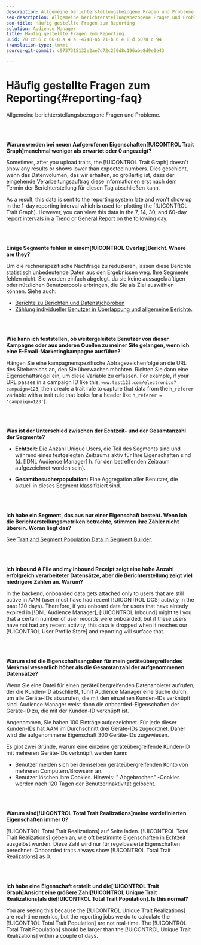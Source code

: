 ```yaml
---
description: Allgemeine berichterstellungsbezogene Fragen und Probleme.
seo-description: Allgemeine berichterstellungsbezogene Fragen und Probleme.
seo-title: Häufig gestellte Fragen zum Reporting
solution: Audience Manager
title: Häufig gestellte Fragen zum Reporting
uuid: 78 cd 6 c 66-8 a 4 a -4748-ab 71-b 6 e 8 d 6078 c 94
translation-type: tm+mt
source-git-commit: c9737315132e2ae7d72c250d8c196abe8d9e0e43

---
```



# Häufig gestellte Fragen zum Reporting{#reporting-faq}

Allgemeine berichterstellungsbezogene Fragen und Probleme.

<br> 

<!-- 

faq_reports.xml

 -->

**Warum werden bei neuen Aufgerufenen Eigenschaften[!UICONTROL Trait Graph]manchmal weniger als erwartet oder 0 angezeigt?**

Sometimes, after you upload traits, the [!UICONTROL Trait Graph] doesn't show any results or shows lower than expected numbers. Dies geschieht, wenn das Datenvolumen, das wir erhalten, so großartig ist, dass der eingehende Verarbeitungsauftrag diese Informationen erst nach dem Termin der Berichterstellung für diesen Tag abschließen kann.

As a result, this data is sent to the reporting system late and won't show up in the 1-day reporting interval which is used for plotting the [!UICONTROL Trait Graph]. However, you can view this data in the 7, 14, 30, and 60-day report intervals in a [Trend](../reporting/trend-reports.md#trend-report-overview) or [General Report](../reporting/general-reports.md#general-reports-overview) on the following day.

<br> 

**Einige Segmente fehlen in einem[!UICONTROL Overlap]Bericht. Where are they?**

Um die rechnerspezifische Nachfrage zu reduzieren, lassen diese Berichte statistisch unbedeutende Daten aus den Ergebnissen weg. Ihre Segmente fehlen nicht. Sie werden einfach abgelegt, da sie keine aussagekräftigen oder nützlichen Benutzerpools erbringen, die Sie als Ziel auswählen können. Siehe auch:

* [Berichte zu Berichten und Datenstichproben](../reporting/report-sampling.md)
* [Zählung individueller Benutzer in Überlappung und allgemeine Berichte](../reporting/unique-user-counts.md).

<br> 

**Wie kann ich feststellen, ob weitergeleitete Benutzer von dieser Kampagne oder aus anderen Quellen zu meiner Site gelangen, wenn ich eine E-Email-Marketingkampagne ausführe?**

Hängen Sie eine kampagnenspezifische Abfragezeichenfolge an die URL des Sitebereichs an, den Sie überwachen möchten. Richten Sie dann eine Eigenschaftsregel ein, um diese Variable zu erfassen. For example, if your URL passes in a campaign ID like this, `www.test123.com/electronics?campaign=123`, then create a trait rule to capture that data from the `h_referer` variable with a trait rule that looks for a header like `h_referer = 'campaign=123'`).

<br> 

**Was ist der Unterschied zwischen der Echtzeit- und der Gesamtanzahl der Segmente?**

* **Echtzeit:** Die Anzahl Unique Users, die Teil des Segments sind und während eines festgelegten Zeitraums aktiv für Ihre Eigenschaften sind (d. [!DNL Audience Manager] h. für den betreffenden Zeitraum aufgezeichnet worden sein).

* **Gesamtbesucherpopulation:** Eine Aggregation aller Benutzer, die aktuell in dieses Segment klassifiziert sind.

<!-- 

<p> <b>Why is data available for total fires for traits but not segments?</b> </p> 
<p>Total fires correspond to page loads. Total trait fires provide the number of times that specific trait has fired. This number will always be equal to, or greater than, your unique user count. By contrast, segments are audience profiles that represent groups of users. Segments don't correlate to page loads or views because they're tied to logic that classifies users based on rules, not individual traits. </p>

 -->

<br> 

**Ich habe ein Segment, das aus nur einer Eigenschaft besteht. Wenn ich die Berichterstellungsmetriken betrachte, stimmen ihre Zähler nicht überein. Woran liegt das?**

See [Trait and Segment Population Data in Segment Builder](../features/segments/segment-builder-data.md).

<br> 

<!-- 

<p> <b>Why would there be a difference between real-time segment population and the unique values?</b> </p> 
<p>Audience Manager uses different methodologies to count traits and segments. </p> 
<p>For traits, the uniques metric represents receipt of data collection. Every time a visitor realizes a particular trait, either in real-time via the DCS, or offline via Inbound, the uniques for that trait goes up by 1. </p> 
<p>For example, a trait uniques of 2,340 over the range of seven days means that 2,340 unique visitors realized that trait over the last seven days. </p> 
<p>Segments are counted differently because their primary purpose is to help you understand your audience better. Every time Audience Manager sees a visitor in real-time who is a member of a given segment, even if that segment isn’t being newly realized or re-realized on a request, the uniques for that segment goes up by 1. </p> 
<p>For example, a segment uniques of 5,000 over the range of seven days means that Audience Manager saw 5,000 unique users in real-time data-collection events over the last seven days who were members of that segment at the time that Audience Manager saw them, regardless of whether that was a new membership or a pre-existing one. </p>

 -->

**Ich Inbound A File and my Inbound Receipt zeigt eine hohe Anzahl erfolgreich verarbeiteter Datensätze, aber die Berichterstellung zeigt viel niedrigere Zahlen an. Warum?**

In the backend, onboarded data gets attached only to users that are still active in AAM (user must have had recent [!UICONTROL DCS] activity in the past 120 days). Therefore, if you onboard data for users that have already expired in [!DNL Audience Manager], [!UICONTROL Inbound] might tell you that a certain number of user records were onboarded, but if these users have not had any recent activity, this data is dropped when it reaches our [!UICONTROL User Profile Store] and reporting will surface that.

<br> 

**Warum sind die Eigenschaftsangaben für mein geräteübergreifendes Merkmal wesentlich höher als die Gesamtanzahl der aufgenommenen Datensätze?**

Wenn Sie eine Datei für einen geräteübergreifenden Datenanbieter aufrufen, der die Kunden-ID abschließt, führt Audience Manager eine Suche durch, um alle Geräte-IDs abzurufen, die mit den einzelnen Kunden-IDs verknüpft sind. Audience Manager weist dann die onboarded-Eigenschaften der Geräte-ID zu, die mit der Kunden-ID verknüpft ist.

Angenommen, Sie haben 100 Einträge aufgezeichnet. Für jede dieser Kunden-IDs hat AAM im Durchschnitt drei Geräte-IDs zugeordnet. Daher wird die aufgenommene Eigenschaft 300 Geräte-IDs zugewiesen.

Es gibt zwei Gründe, warum eine einzelne geräteübergreifende Kunden-ID mit mehreren Geräte-IDs verknüpft werden kann:

* Benutzer melden sich bei demselben geräteübergreifenden Konto von mehreren Computern/Browsern an.
* Benutzer löschen ihre Cookies. Hinweis: " Abgebrochen" -Cookies werden nach 120 Tagen der Benutzerinaktivität gelöscht.

<br> 

**Warum sind[!UICONTROL Total Trait Realizations]meine vordefinierten Eigenschaften immer 0?**

[!UICONTROL Total Trait Realizations] auf Seite laden. [!UICONTROL Total Trait Realizations] geben an, wie oft bestimmte Eigenschaften in Echtzeit ausgelöst wurden. Diese Zahl wird nur für regelbasierte Eigenschaften berechnet. Onboarded traits always show [!UICONTROL Total Trait Realizations] as 0.

<br> 

**Ich habe eine Eigenschaft erstellt und die[!UICONTROL Trait Graph]Ansicht eine größere Zahl[!UICONTROL Unique Trait Realizations]als die[!UICONTROL Total Trait Population]. Is this normal?**

You are seeing this because the [!UICONTROL Unique Trait Realizations] are real-time metrics, but the reporting jobs we do to calculate the [!UICONTROL Total Trait Population] are not real-time. The [!UICONTROL Total Trait Population] should be larger than the [!UICONTROL Unique Trait Realizations] within a couple of days.
